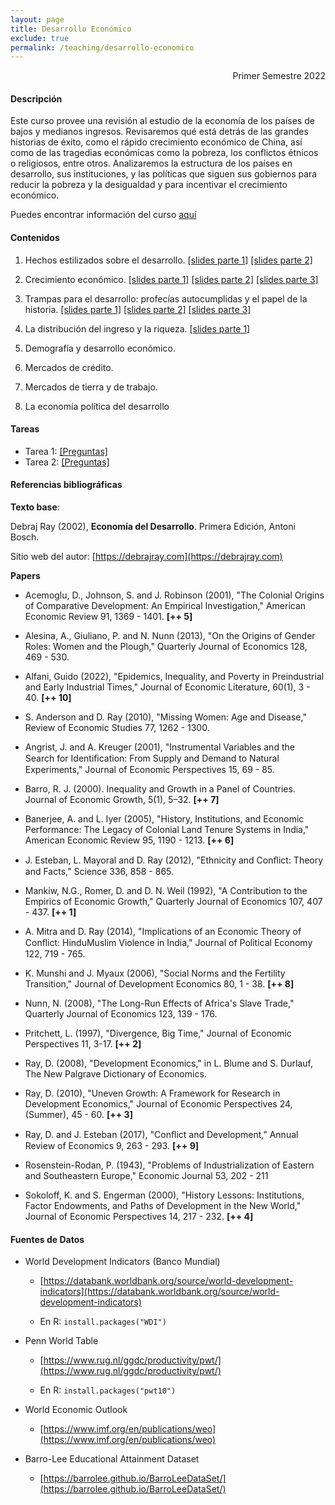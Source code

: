 ```yaml
---
layout: page
title: Desarrollo Económico
exclude: true
permalink: /teaching/desarrollo-economico
---
```


<div style="text-align: right"> Primer Semestre 2022 </div>

#### Descripción

Este curso provee una revisión al estudio de la economía de los países de bajos y medianos ingresos. Revisaremos qué está detrás de las grandes historias de éxito, como el rápido crecimiento económico de China, así como de las tragedias económicas como la pobreza, los conflictos étnicos o religiosos, entre otros. Analizaremos la estructura de los países en desarrollo, sus instituciones, y las políticas que siguen sus gobiernos para reducir la pobreza y la desigualdad y para incentivar el crecimiento económico. 

Puedes encontrar información del curso [aquí](/desarrollo_economico/00/)

#### Contenidos

1)	Hechos estilizados sobre el desarrollo. [[slides parte 1]](/desarrollo_economico/01/) [[slides parte 2]](/desarrollo_economico/02/)

2)	Crecimiento económico. [[slides parte 1]](/desarrollo_economico/03/) [[slides parte 2]](/desarrollo_economico/04/) [[slides parte 3]](/desarrollo_economico/05/)

3)	Trampas para el desarrollo: profecías autocumplidas y el papel de la historia. [[slides parte 1]](/desarrollo_economico/06/) [[slides parte 2]](/desarrollo_economico/07/) [[slides parte 3]](/desarrollo_economico/08/)

4)	La distribución del ingreso y la riqueza. [[slides parte 1]](/desarrollo_economico/09/)

5)	Demografía y desarrollo económico.

6)	Mercados de crédito.

7)	Mercados de tierra y de trabajo.

8)	La economía política del desarrollo

#### Tareas

- Tarea 1: [[Preguntas]](https://www.dropbox.com/s/a0esqbdhg1lssbw/Tarea_1_2022.pdf?raw=1)
- Tarea 2: [[Preguntas]](https://www.dropbox.com/s/npbu0b2fzrn4fum/Tarea_2_2022.pdf?raw=1)


#### Referencias bibliográficas

**Texto base**:

Debraj Ray (2002), **Economía del Desarrollo**. Primera Edición, Antoni Bosch.

Sitio web del autor: [https://debrajray.com](https://debrajray.com)

**Papers**

- Acemoglu, D., Johnson, S. and J. Robinson (2001), "The Colonial Origins of Comparative Development: An Empirical Investigation," American Economic Review 91, 1369 - 1401. **[++ 5]**

- Alesina, A., Giuliano, P. and N. Nunn (2013), "On the Origins of Gender Roles: Women and the Plough," Quarterly Journal of Economics 128, 469 - 530.

- Alfani, Guido (2022), "Epidemics, Inequality, and Poverty in Preindustrial and Early Industrial Times," Journal of Economic Literature, 60(1), 3 - 40. **[++ 10]**

- S. Anderson and D. Ray (2010), "Missing Women: Age and Disease," Review of Economic Studies 77, 1262 - 1300.

- Angrist, J. and A. Kreuger (2001), "Instrumental Variables and the Search for Identiﬁcation: From Supply and Demand to Natural Experiments," Journal of Economic Perspectives 15, 69 - 85.

- Barro, R. J. (2000). Inequality and Growth in a Panel of Countries. Journal of Economic Growth, 5(1), 5–32. **[++ 7]**

- Banerjee, A. and L. Iyer (2005), "History, Institutions, and Economic Performance: The Legacy of Colonial Land Tenure Systems in India," American Economic Review 95, 1190 - 1213. **[++ 6]**

- J. Esteban, L. Mayoral and D. Ray (2012), "Ethnicity and Conﬂict: Theory and Facts," Science 336, 858 - 865.

- Mankiw, N.G., Romer, D. and D. N. Weil (1992), "A Contribution to the Empirics of Economic Growth," Quarterly Journal of Economics 107, 407 - 437. **[++ 1]**

- A. Mitra and D. Ray (2014), "Implications of an Economic Theory of Conﬂict: HinduMuslim Violence in India," Journal of Political Economy 122, 719 - 765.

- K. Munshi and J. Myaux (2006), "Social Norms and the Fertility Transition," Journal of Development Economics 80, 1 - 38. **[++ 8]**

- Nunn, N. (2008), "The Long-Run Effects of Africa's Slave Trade," Quarterly Journal of Economics 123, 139 - 176.

- Pritchett, L. (1997), "Divergence, Big Time," Journal of Economic Perspectives 11, 3-17. **[++ 2]**

- Ray, D. (2008), "Development Economics," in L. Blume and S. Durlauf, The New Palgrave Dictionary of Economics.

- Ray, D. (2010), "Uneven Growth: A Framework for Research in Development Economics," Journal of Economic Perspectives 24, (Summer), 45 - 60. **[++ 3]**

- Ray, D. and J. Esteban (2017), "Conﬂict and Development," Annual Review of Economics 9, 263 - 293. **[++ 9]**

- Rosenstein-Rodan, P. (1943), "Problems of Industrialization of Eastern and Southeastern Europe," Economic Journal 53, 202 - 211 

- Sokoloff, K. and S. Engerman (2000), "History Lessons: Institutions, Factor Endowments, and Paths of Development in the New World," Journal of Economic Perspectives 14, 217 - 232. **[++ 4]**

#### Fuentes de Datos

- World Development Indicators (Banco Mundial)

  - [https://databank.worldbank.org/source/world-development-indicators](https://databank.worldbank.org/source/world-development-indicators)
  
  - En R: `install.packages("WDI")`

- Penn World Table

  - [https://www.rug.nl/ggdc/productivity/pwt/](https://www.rug.nl/ggdc/productivity/pwt/)
  
  - En R: `install.packages("pwt10")` 

- World Economic Outlook

  - [https://www.imf.org/en/publications/weo](https://www.imf.org/en/publications/weo)
  
- Barro-Lee Educational Attainment Dataset

  - [https://barrolee.github.io/BarroLeeDataSet/](https://barrolee.github.io/BarroLeeDataSet/)
  
